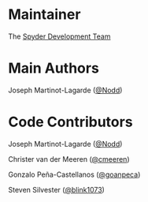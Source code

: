 Maintainer
==========

The [Spyder Development Team](https://github.com/orgs/spyder-ide/teams/core-developers)

Main Authors
============

Joseph Martinot-Lagarde ([@Nodd](http://github.com/Nodd))

Code Contributors
=================

Joseph Martinot-Lagarde ([@Nodd](http://github.com/Nodd))

Christer van der Meeren ([@cmeeren](http://github.com/cmeeren))

Gonzalo Peña-Castellanos ([@goanpeca](http://github.com/goanpeca))

Steven Silvester ([@blink1073](http://github.com/blink1073))
